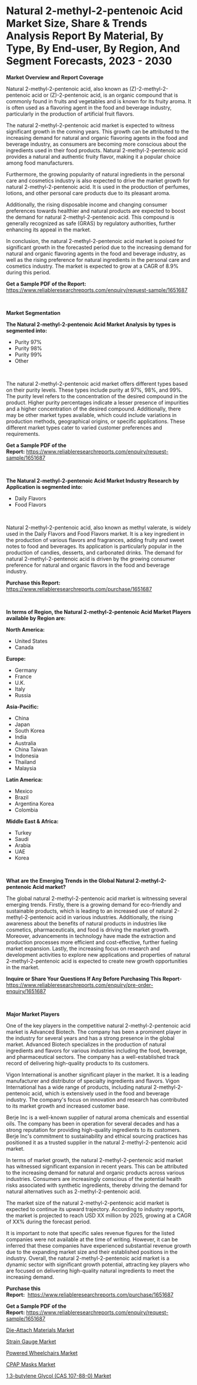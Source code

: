 <p><h1>Natural 2-methyl-2-pentenoic Acid Market Size, Share & Trends Analysis Report By Material, By Type, By End-user, By Region, And Segment Forecasts, 2023 - 2030</h1></p><p><strong>Market Overview and Report Coverage</strong></p>
<p><p>Natural 2-methyl-2-pentenoic acid, also known as (Z)-2-methyl-2-pentenoic acid or (Z)-2-pentenoic acid, is an organic compound that is commonly found in fruits and vegetables and is known for its fruity aroma. It is often used as a flavoring agent in the food and beverage industry, particularly in the production of artificial fruit flavors.</p><p>The natural 2-methyl-2-pentenoic acid market is expected to witness significant growth in the coming years. This growth can be attributed to the increasing demand for natural and organic flavoring agents in the food and beverage industry, as consumers are becoming more conscious about the ingredients used in their food products. Natural 2-methyl-2-pentenoic acid provides a natural and authentic fruity flavor, making it a popular choice among food manufacturers.</p><p>Furthermore, the growing popularity of natural ingredients in the personal care and cosmetics industry is also expected to drive the market growth for natural 2-methyl-2-pentenoic acid. It is used in the production of perfumes, lotions, and other personal care products due to its pleasant aroma.</p><p>Additionally, the rising disposable income and changing consumer preferences towards healthier and natural products are expected to boost the demand for natural 2-methyl-2-pentenoic acid. This compound is generally recognized as safe (GRAS) by regulatory authorities, further enhancing its appeal in the market.</p><p>In conclusion, the natural 2-methyl-2-pentenoic acid market is poised for significant growth in the forecasted period due to the increasing demand for natural and organic flavoring agents in the food and beverage industry, as well as the rising preference for natural ingredients in the personal care and cosmetics industry. The market is expected to grow at a CAGR of 8.9% during this period.</p></p>
<p><strong>Get a Sample PDF of the Report:</strong> <a href="https://www.reliableresearchreports.com/enquiry/request-sample/1651687">https://www.reliableresearchreports.com/enquiry/request-sample/1651687</a></p>
<p>&nbsp;</p>
<p><strong>Market Segmentation</strong></p>
<p><strong>The Natural 2-methyl-2-pentenoic Acid Market Analysis by types is segmented into:</strong></p>
<p><ul><li>Purity 97%</li><li>Purity 98%</li><li>Purity 99%</li><li>Other</li></ul></p>
<p>&nbsp;</p>
<p><p>The natural 2-methyl-2-pentenoic acid market offers different types based on their purity levels. These types include purity at 97%, 98%, and 99%. The purity level refers to the concentration of the desired compound in the product. Higher purity percentages indicate a lesser presence of impurities and a higher concentration of the desired compound. Additionally, there may be other market types available, which could include variations in production methods, geographical origins, or specific applications. These different market types cater to varied customer preferences and requirements.</p></p>
<p><strong>Get a Sample PDF of the Report:</strong>&nbsp;<a href="https://www.reliableresearchreports.com/enquiry/request-sample/1651687">https://www.reliableresearchreports.com/enquiry/request-sample/1651687</a></p>
<p>&nbsp;</p>
<p><strong>The Natural 2-methyl-2-pentenoic Acid Market Industry Research by Application is segmented into:</strong></p>
<p><ul><li>Daily Flavors</li><li>Food Flavors</li></ul></p>
<p>&nbsp;</p>
<p><p>Natural 2-methyl-2-pentenoic acid, also known as methyl valerate, is widely used in the Daily Flavors and Food Flavors market. It is a key ingredient in the production of various flavors and fragrances, adding fruity and sweet notes to food and beverages. Its application is particularly popular in the production of candies, desserts, and carbonated drinks. The demand for natural 2-methyl-2-pentenoic acid is driven by the growing consumer preference for natural and organic flavors in the food and beverage industry.</p></p>
<p><strong>Purchase this Report:</strong>&nbsp; <a href="https://www.reliableresearchreports.com/purchase/1651687">https://www.reliableresearchreports.com/purchase/1651687</a></p>
<p>&nbsp;</p>
<p><strong>In terms of Region, the Natural 2-methyl-2-pentenoic Acid Market Players available by Region are:</strong></p>
<p>
    <p> <strong> North America: </strong>
        <ul>
            <li>United States</li>
            <li>Canada</li>
        </ul>
        </p> 
    <p> <strong> Europe: </strong>
        <ul>
            <li>Germany</li>
            <li>France</li>
            <li>U.K.</li>
            <li>Italy</li>
            <li>Russia</li>
        </ul>
        </p> 
    <p> <strong> Asia-Pacific: </strong>
        <ul>
            <li>China</li>
            <li>Japan</li>
            <li>South Korea</li>
            <li>India</li>
            <li>Australia</li>
            <li>China Taiwan</li>
            <li>Indonesia</li>
            <li>Thailand</li>
            <li>Malaysia</li>
        </ul>
        </p> 
    <p> <strong> Latin America: </strong>
        <ul>
            <li>Mexico</li>
            <li>Brazil</li>
            <li>Argentina Korea</li>
            <li>Colombia</li>
        </ul>
        </p> 
    <p> <strong> Middle East & Africa: </strong>
        <ul>
            <li>Turkey</li>
            <li>Saudi</li>
            <li>Arabia</li>
            <li>UAE</li>
            <li>Korea</li>
        </ul>
    </p>
    </p>
<p>&nbsp;</p>
<p><strong>What are the Emerging Trends in the Global Natural 2-methyl-2-pentenoic Acid market?</strong></p>
<p><p>The global natural 2-methyl-2-pentenoic acid market is witnessing several emerging trends. Firstly, there is a growing demand for eco-friendly and sustainable products, which is leading to an increased use of natural 2-methyl-2-pentenoic acid in various industries. Additionally, the rising awareness about the benefits of natural products in industries like cosmetics, pharmaceuticals, and food is driving the market growth. Moreover, advancements in technology have made the extraction and production processes more efficient and cost-effective, further fueling market expansion. Lastly, the increasing focus on research and development activities to explore new applications and properties of natural 2-methyl-2-pentenoic acid is expected to create new growth opportunities in the market.</p></p>
<p><strong>Inquire or Share Your Questions If Any Before Purchasing This Report</strong>- <a href="https://www.reliableresearchreports.com/enquiry/pre-order-enquiry/1651687">https://www.reliableresearchreports.com/enquiry/pre-order-enquiry/1651687</a></p>
<p>&nbsp;</p>
<p><strong>Major Market Players</strong></p>
<p><p>One of the key players in the competitive natural 2-methyl-2-pentenoic acid market is Advanced Biotech. The company has been a prominent player in the industry for several years and has a strong presence in the global market. Advanced Biotech specializes in the production of natural ingredients and flavors for various industries including the food, beverage, and pharmaceutical sectors. The company has a well-established track record of delivering high-quality products to its customers.</p><p>Vigon International is another significant player in the market. It is a leading manufacturer and distributor of specialty ingredients and flavors. Vigon International has a wide range of products, including natural 2-methyl-2-pentenoic acid, which is extensively used in the food and beverage industry. The company's focus on innovation and research has contributed to its market growth and increased customer base.</p><p>Berje Inc is a well-known supplier of natural aroma chemicals and essential oils. The company has been in operation for several decades and has a strong reputation for providing high-quality ingredients to its customers. Berje Inc's commitment to sustainability and ethical sourcing practices has positioned it as a trusted supplier in the natural 2-methyl-2-pentenoic acid market.</p><p>In terms of market growth, the natural 2-methyl-2-pentenoic acid market has witnessed significant expansion in recent years. This can be attributed to the increasing demand for natural and organic products across various industries. Consumers are increasingly conscious of the potential health risks associated with synthetic ingredients, thereby driving the demand for natural alternatives such as 2-methyl-2-pentenoic acid.</p><p>The market size of the natural 2-methyl-2-pentenoic acid market is expected to continue its upward trajectory. According to industry reports, the market is projected to reach USD XX million by 2025, growing at a CAGR of XX% during the forecast period.</p><p>It is important to note that specific sales revenue figures for the listed companies were not available at the time of writing. However, it can be inferred that these companies have experienced substantial revenue growth due to the expanding market size and their established positions in the industry. Overall, the natural 2-methyl-2-pentenoic acid market is a dynamic sector with significant growth potential, attracting key players who are focused on delivering high-quality natural ingredients to meet the increasing demand.</p></p>
<p><strong>Purchase this Report:</strong>&nbsp;&nbsp;<a href="https://www.reliableresearchreports.com/purchase/1651687">https://www.reliableresearchreports.com/purchase/1651687</a></p>
<p></p>
<p><strong>Get a Sample PDF of the Report:</strong>&nbsp;<a href="https://www.reliableresearchreports.com/enquiry/request-sample/1651687">https://www.reliableresearchreports.com/enquiry/request-sample/1651687</a></p>
<p><p><a href="https://www.linkedin.com/pulse/die-attach-materials-market-challenges-opportunities-growth/">Die-Attach Materials Market</a></p><p><a href="https://medium.com/@royalmiller09/strain-gauge-market-size-growth-forecast-2023-2030-5558c1175ff0">Strain Gauge Market</a></p><p><a href="https://medium.com/@royalmiller09/powered-wheelchairs-market-size-cagr-trends-2024-2030-02e365c0403e">Powered Wheelchairs Market</a></p><p><a href="https://www.linkedin.com/pulse/cpap-masks-market-insights-players-forecast-till-2030-kyte-research/">CPAP Masks Market</a></p><p><a href="https://www.linkedin.com/pulse/decoding-13-butylene-glycol-cas-107-88-0-market-deep/">1,3-butylene Glycol (CAS 107-88-0) Market</a></p></p>
